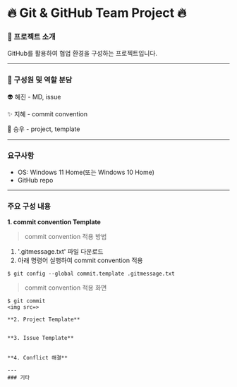 # 🔥 Git & GitHub Team Project 🔥

### 📝 프로젝트 소개
GitHub를 활용하여 협업 환경을 구성하는 프로젝트입니다.

---
### 👷 구성원 및 역할 분담
👽️ 혜진 - MD, issue

✨ 지혜 - commit convention

🧐 승우 - project, template

---

### 요구사항
* OS: Windows 11 Home(또는 Windows 10 Home)
* GitHub repo

---
### 주요 구성 내용
**1. commit convention Template**
> commit convention 적용 방법
1. '.gitmessage.txt' 파일 다운로드
2. 아래 명령어 실행하여 commit convention 적용
```
$ git config --global commit.template .gitmessage.txt
```
> commit convention 적용 화면
```
$ git commit
<img src=>

**2. Project Template**


**3. Issue Template**


**4. Conflict 해결**

---
### 기타
